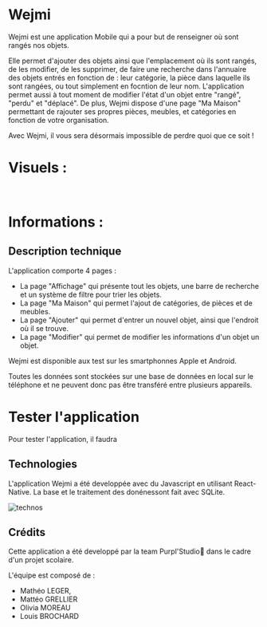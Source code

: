 # Wejmi

Wejmi est une application Mobile qui a pour but de renseigner où sont rangés nos objets. 

Elle permet d'ajouter des objets ainsi que l'emplacement où ils sont rangés, de les modifier, de les supprimer, de faire une recherche dans l'annuaire des objets entrés en fonction de : leur catégorie, la pièce dans laquelle ils sont rangées, ou tout simplement en focntion de leur nom.
L'application permet aussi à tout moment de modifier l'état d'un objet entre "rangé", "perdu" et "déplacé".
De plus, Wejmi dispose d'une page "Ma Maison" permettant de rajouter ses propres pièces, meubles, et catégories en fonction de votre organisation.

Avec Wejmi, il vous sera désormais impossible de perdre quoi que ce soit !

# Visuels :

<img src="">

<img src="">

<img src="">

# Informations :


## Description technique

L'application comporte 4 pages :
- La page "Affichage" qui présente tout les objets, une barre de recherche et un système de filtre pour trier les objets.
- La page "Ma Maison" qui permet l'ajout de catégories, de pièces et de meubles.
- La page "Ajouter" qui permet d'entrer un nouvel objet, ainsi que l'endroit où il se trouve.
- La page "Modifier" qui permet de modifier les informations d'un objet un objet.

Wejmi est disponible aux test sur les smartphonnes Apple et Android. 

Toutes les données sont stockées sur une base de données en local sur le téléphone et ne peuvent donc pas être transféré entre plusieurs appareils.

# Tester l'application

Pour tester l'application, il faudra


## Technologies

L'application Wejmi a été developpée avec du Javascript en utilisant React-Native. La base et le traitement des donénessont fait avec SQLite.

![technos](https://user-images.githubusercontent.com/73283488/164979738-3b34d56a-5f78-4880-b539-90868046ea00.png)



## Crédits

Cette application a été developpé par la team Purpl'Studio👊 dans le cadre d'un projet scolaire.

L'équipe est composé de : 
- Mathéo LEGER, 
- Mattéo GRELLIER 
- Olivia MOREAU
- Louis BROCHARD
